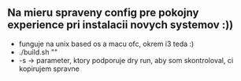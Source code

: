 ## Na mieru spraveny config pre pokojny experience pri instalacii novych systemov :))
- funguje na unix based os a macu ofc, okrem i3 teda :)
- ./build.sh "<params>"
- -s -> parameter, ktory podporuje dry run, aby som skontroloval, ci kopirujem spravne
